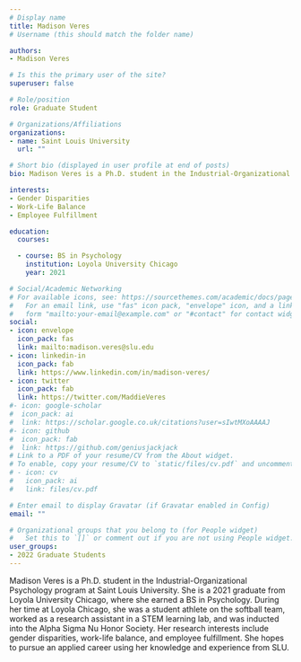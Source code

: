```yaml
---
# Display name
title: Madison Veres
# Username (this should match the folder name)

authors:
- Madison Veres

# Is this the primary user of the site?
superuser: false

# Role/position
role: Graduate Student

# Organizations/Affiliations
organizations:
- name: Saint Louis University
  url: ""

# Short bio (displayed in user profile at end of posts)
bio: Madison Veres is a Ph.D. student in the Industrial-Organizational Psychology program at Saint Louis University. She is a 2021 graduate from Loyola University Chicago, where she earned a BS in Psychology. During her time at Loyola Chicago, she was a student athlete on the softball team, worked as a research assistant in a STEM learning lab, and was inducted into the Alpha Sigma Nu Honor Society. Her research interests include gender disparities, work-life balance, and employee fulfillment. She hopes to pursue an applied career using her knowledge and experience from SLU.

interests:
- Gender Disparities 
- Work-Life Balance
- Employee Fulfillment 

education:
  courses:

  - course: BS in Psychology
    institution: Loyola University Chicago 
    year: 2021 

# Social/Academic Networking
# For available icons, see: https://sourcethemes.com/academic/docs/page-builder/#icons
#   For an email link, use "fas" icon pack, "envelope" icon, and a link in the
#   form "mailto:your-email@example.com" or "#contact" for contact widget.
social:
- icon: envelope
  icon_pack: fas
  link: mailto:madison.veres@slu.edu
- icon: linkedin-in
  icon_pack: fab
  link: https://www.linkedin.com/in/madison-veres/  
- icon: twitter
  icon_pack: fab
  link: https://twitter.com/MaddieVeres
#- icon: google-scholar
#  icon_pack: ai
#  link: https://scholar.google.co.uk/citations?user=sIwtMXoAAAAJ
#- icon: github
#  icon_pack: fab
#  link: https://github.com/geniusjackjack
# Link to a PDF of your resume/CV from the About widget.
# To enable, copy your resume/CV to `static/files/cv.pdf` and uncomment the lines below.
# - icon: cv
#   icon_pack: ai
#   link: files/cv.pdf

# Enter email to display Gravatar (if Gravatar enabled in Config)
email: ""

# Organizational groups that you belong to (for People widget)
#   Set this to `[]` or comment out if you are not using People widget.
user_groups:
- 2022 Graduate Students
---
```


Madison Veres is a Ph.D. student in the Industrial-Organizational Psychology program at Saint Louis University. She is a 2021 graduate from Loyola University Chicago, where she earned a BS in Psychology. During her time at Loyola Chicago, she was a student athlete on the softball team, worked as a research assistant in a STEM learning lab, and was inducted into the Alpha Sigma Nu Honor Society. Her research interests include gender disparities, work-life balance, and employee fulfillment. She hopes to pursue an applied career using her knowledge and experience from SLU.